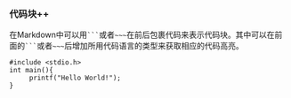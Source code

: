 ### 代码块++

在Markdown中可以用` ``` `或者`~~~`在前后包裹代码来表示代码块。其中可以在前面的` ``` `或者`~~~`后增加所用代码语言的类型来获取相应的代码高亮。
~~~
#include <stdio.h>
int main(){
     printf("Hello World!");
}
~~~
